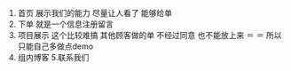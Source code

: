 
1. 首页
   展示我们的能力 尽量让人看了 能够给单
2. 下单
   就是一个信息注册留言
3. 项目展示
   这个比较难搞 其他顾客做的单 不经过同意 也不能放上来 ＝ ＝ 所以只能自己多做点demo
4. 组内博客
5.联系我们
